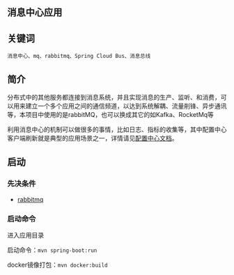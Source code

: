 消息中心应用
----------

## 关键词

`消息中心、mq、rabbitmq、Spring Cloud Bus、消息总线`

## 简介

分布式中的其他服务都连接到消息系统，并且实现消息的生产、监听、和消费，可以用来建立一个多个应用之间的通信频道，以达到系统解耦、流量削锋、异步通讯等，本项目中使用的是rabbitMQ，也可以换成其它的如Kafka、RocketMq等

利用消息中心的机制可以做很多的事情，比如日志、指标的收集等，其中配置中心客户端刷新就是典型的应用场景之一，详情请见[配置中心文档](./center/config)。

## 启动

### 先决条件

- [rabbitmq](http://rabbitmq.io/download)

### 启动命令

进入应用目录

启动命令：`mvn spring-boot:run`

docker镜像打包：`mvn docker:build`